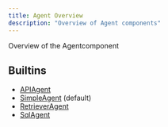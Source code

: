 ```yaml
---
title: Agent Overview
description: "Overview of Agent components"
---
```

Overview of the Agentcomponent
## Builtins
* [APIAgent](/docs/components/agent/apiagent/)
* [SimpleAgent](/docs/components/agent/simpleagent/) (default)
* [RetrieverAgent](/docs/components/agent/retrieveragent/)
* [SqlAgent](/docs/components/agent/sqlagent/)